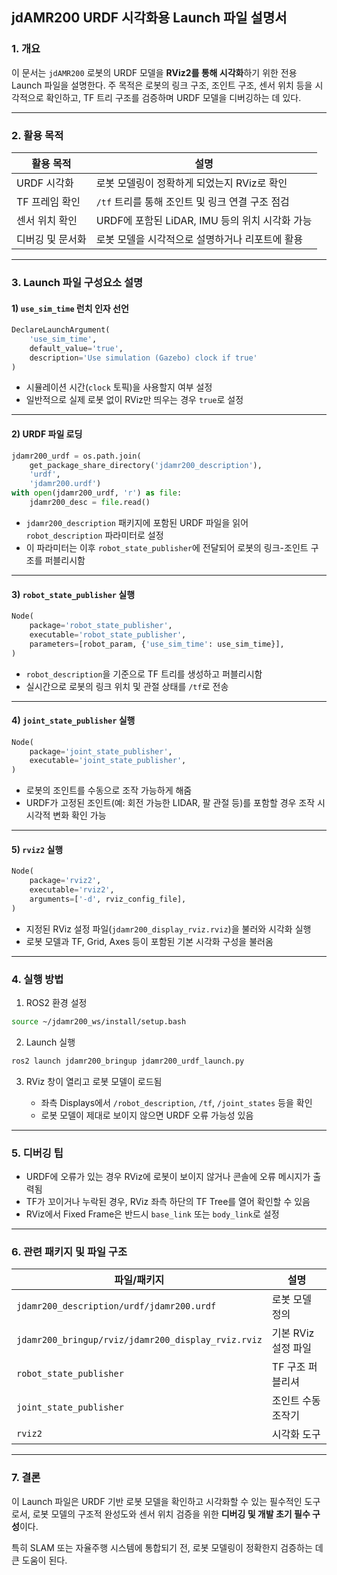 
## jdAMR200 URDF 시각화용 Launch 파일 설명서

### 1. 개요

이 문서는 `jdAMR200` 로봇의 URDF 모델을 **RViz2를 통해 시각화**하기 위한 전용 Launch 파일을 설명한다.
주 목적은 로봇의 링크 구조, 조인트 구조, 센서 위치 등을 시각적으로 확인하고, TF 트리 구조를 검증하며 URDF 모델을 디버깅하는 데 있다.

---

### 2. 활용 목적

| 활용 목적     | 설명                                |
| --------- | --------------------------------- |
| URDF 시각화  | 로봇 모델링이 정확하게 되었는지 RViz로 확인        |
| TF 프레임 확인 | `/tf` 트리를 통해 조인트 및 링크 연결 구조 점검    |
| 센서 위치 확인  | URDF에 포함된 LiDAR, IMU 등의 위치 시각화 가능 |
| 디버깅 및 문서화 | 로봇 모델을 시각적으로 설명하거나 리포트에 활용        |

---

### 3. Launch 파일 구성요소 설명

#### 1) `use_sim_time` 런치 인자 선언

```python
DeclareLaunchArgument(
    'use_sim_time',
    default_value='true',
    description='Use simulation (Gazebo) clock if true'
)
```

* 시뮬레이션 시간(`clock` 토픽)을 사용할지 여부 설정
* 일반적으로 실제 로봇 없이 RViz만 띄우는 경우 `true`로 설정

---

#### 2) URDF 파일 로딩

```python
jdamr200_urdf = os.path.join(
    get_package_share_directory('jdamr200_description'),
    'urdf',
    'jdamr200.urdf')
with open(jdamr200_urdf, 'r') as file:
    jdamr200_desc = file.read()
```

* `jdamr200_description` 패키지에 포함된 URDF 파일을 읽어 `robot_description` 파라미터로 설정
* 이 파라미터는 이후 `robot_state_publisher`에 전달되어 로봇의 링크-조인트 구조를 퍼블리시함

---

#### 3) `robot_state_publisher` 실행

```python
Node(
    package='robot_state_publisher',
    executable='robot_state_publisher',
    parameters=[robot_param, {'use_sim_time': use_sim_time}],
)
```

* `robot_description`을 기준으로 TF 트리를 생성하고 퍼블리시함
* 실시간으로 로봇의 링크 위치 및 관절 상태를 `/tf`로 전송

---

#### 4) `joint_state_publisher` 실행

```python
Node(
    package='joint_state_publisher',
    executable='joint_state_publisher',
)
```

* 로봇의 조인트를 수동으로 조작 가능하게 해줌
* URDF가 고정된 조인트(예: 회전 가능한 LIDAR, 팔 관절 등)를 포함할 경우 조작 시 시각적 변화 확인 가능

---

#### 5) `rviz2` 실행

```python
Node(
    package='rviz2',
    executable='rviz2',
    arguments=['-d', rviz_config_file],
)
```

* 지정된 RViz 설정 파일(`jdamr200_display_rviz.rviz`)을 불러와 시각화 실행
* 로봇 모델과 TF, Grid, Axes 등이 포함된 기본 시각화 구성을 불러옴

---

### 4. 실행 방법

1. ROS2 환경 설정

```bash
source ~/jdamr200_ws/install/setup.bash
```

2. Launch 실행

```bash
ros2 launch jdamr200_bringup jdamr200_urdf_launch.py
```

3. RViz 창이 열리고 로봇 모델이 로드됨

   * 좌측 Displays에서 `/robot_description`, `/tf`, `/joint_states` 등을 확인
   * 로봇 모델이 제대로 보이지 않으면 URDF 오류 가능성 있음

---

### 5. 디버깅 팁

* URDF에 오류가 있는 경우 RViz에 로봇이 보이지 않거나 콘솔에 오류 메시지가 출력됨
* TF가 꼬이거나 누락된 경우, RViz 좌측 하단의 TF Tree를 열어 확인할 수 있음
* RViz에서 Fixed Frame은 반드시 `base_link` 또는 `body_link`로 설정

---

### 6. 관련 패키지 및 파일 구조

| 파일/패키지                                             | 설명            |
| -------------------------------------------------- | ------------- |
| `jdamr200_description/urdf/jdamr200.urdf`          | 로봇 모델 정의      |
| `jdamr200_bringup/rviz/jdamr200_display_rviz.rviz` | 기본 RViz 설정 파일 |
| `robot_state_publisher`                            | TF 구조 퍼블리셔    |
| `joint_state_publisher`                            | 조인트 수동 조작기    |
| `rviz2`                                            | 시각화 도구        |

---

### 7. 결론

이 Launch 파일은 URDF 기반 로봇 모델을 확인하고 시각화할 수 있는 필수적인 도구로서,
로봇 모델의 구조적 완성도와 센서 위치 검증을 위한 **디버깅 및 개발 초기 필수 구성**이다.

특히 SLAM 또는 자율주행 시스템에 통합되기 전, 로봇 모델링이 정확한지 검증하는 데 큰 도움이 된다.


